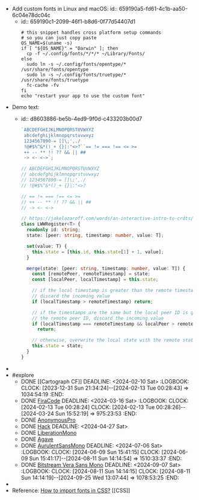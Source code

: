- Add custom fonts in Linux and macOS:
  id:: 659190a5-fd61-4c1b-aa50-6c04e78dc04c
	- id:: 659190c1-2099-46f1-b8d6-0f77d54407d1
	  ```shell
	  # this snippet handles cross platform setup commands
	  # so you can just copy paste
	  OS_NAME=$(uname -s)
	  if [ "${OS_NAME}" = "Darwin" ]; then
	  	cp -f ~/.config/fonts/*/*/* ~/Library/Fonts/
	  else
	  	sudo ln -s ~/.config/fonts/opentype/* /usr/share/fonts/opentype
	  	sudo ln -s ~/.config/fonts/truetype/* /usr/share/fonts/truetype
	  	fc-cache -fv
	  fi
	  echo "restart your app to use the custom font"
	  ```
- Demo text:
	- id:: d8603886-be5b-4ed9-9f0d-c433203b00d7
	  
	  ```typescript
	  `ABCDEFGHIJKLMNOPQRSTUVWXYZ
	   abcdefghijklmnopqrstuvwxyz
	   1234567890-= []\;',./
	   !@#$%^&*()_+ {}|:"<>?``== != === !== <= >=
	   ++ -- ** !! ?? && || ##
	   -> <- <->`;
	  
	  // ABCDEFGHIJKLMNOPQRSTUVWXYZ
	  // abcdefghijklmnopqrstuvwxyz
	  // 1234567890-= []\;',./
	  // !@#$%^&*()_+ {}|:"<>?
	  
	  // == != === !== <= >=
	  // ++ -- ** !! ?? && || ##
	  // -> <- <->
	  
	  // https://jakelazaroff.com/words/an-interactive-intro-to-crdts/
	  class LWWRegister<T> {
	    readonly id: string;
	    state: [peer: string, timestamp: number, value: T];
	  
	    set(value: T) {
	      this.state = [this.id, this.state[1] + 1, value];
	    }
	  
	    merge(state: [peer: string, timestamp: number, value: T]) {
	      const [remotePeer, remoteTimestamp] = state;
	      const [localPeer, localTimestamp] = this.state;
	  
	      // if the local timestamp is greater than the remote timestamp
	      // discard the incoming value
	      if (localTimestamp > remoteTimestamp) return;
	  
	      // if the timestamps are the same but the local peer ID is greater than
	      // the remote peer ID, discard the incoming value
	      if (localTimestamp === remoteTimestamp && localPeer > remotePeer)
	        return;
	  
	      // otherwise, overwrite the local state with the remote state
	      this.state = state;
	    }
	  }
	  ```
-
- #explore
	- DONE [[Cartograph CF]]
	  DEADLINE: <2024-02-10 Sat>
	  :LOGBOOK:
	  CLOCK: [2023-12-31 Sun 21:34:24]--[2024-02-13 Tue 00:28:43] => 1034:54:19
	  :END:
	- DONE [FiraCode](https://github.com/ryanoasis/nerd-fonts/tree/master/patched-fonts/FiraCode)
	  DEADLINE: <2024-03-16 Sat>
	  :LOGBOOK:
	  CLOCK: [2024-02-13 Tue 00:28:24]
	  CLOCK: [2024-02-13 Tue 00:28:26]--[2024-03-24 Sun 15:52:19] => 975:23:53
	  :END:
	- DONE [AnonymousPro](https://github.com/ryanoasis/nerd-fonts/tree/master/patched-fonts/AnonymousPro)
	- DONE [Hack](https://github.com/ryanoasis/nerd-fonts/tree/master/patched-fonts/Hack)
	  DEADLINE: <2024-04-27 Sat>
	- DONE [LiberationMono](https://github.com/ryanoasis/nerd-fonts/tree/master/patched-fonts/LiberationMono)
	- DONE [Agave](https://github.com/ryanoasis/nerd-fonts/tree/master/patched-fonts/Agave)
	- DONE [AurulentSansMono](https://github.com/ryanoasis/nerd-fonts/tree/master/patched-fonts/AurulentSansMono)
	  DEADLINE: <2024-07-06 Sat>
	  :LOGBOOK:
	  CLOCK: [2024-06-09 Sun 15:41:15]
	  CLOCK: [2024-06-09 Sun 15:41:17]--[2024-08-11 Sun 14:14:54] =>  1510:33:37
	  :END:
	- DONE [Bitstream Vera Sans Mono](https://www.fontsquirrel.com/fonts/Bitstream-Vera-Sans-Mono)
	  DEADLINE: <2024-09-07 Sat>
	  :LOGBOOK:
	  CLOCK: [2024-08-11 Sun 14:14:15]
	  CLOCK: [2024-08-11 Sun 14:14:19]--[2024-09-25 Wed 13:07:44] =>  1078:53:25
	  :END:
-
- Reference: [How to import fonts in CSS?](https://stackoverflow.com/a/11737293/7753274) [[CSS]]